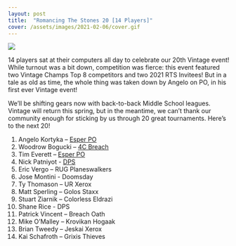 ```yaml
---
layout: post
title:  "Romancing The Stones 20 [14 Players]"
cover: /assets/images/2021-02-06/cover.gif
---
```


![](/assets/images/2021-02-06/cover.gif)

14 players sat at their computers all day to celebrate our 20th Vintage event!
While turnout was a bit down, competition was fierce: this event featured two
Vintage Champs Top 8 competitors and two 2021 RTS Invitees! But in a tale as
old as time, the whole thing was taken down by Angelo on PO, in his first ever
Vintage event!

We’ll be shifting gears now with back-to-back Middle School leagues. Vintage
will return this spring, but in the meantime, we can’t thank our community
enough for sticking by us through 20 great tournaments. Here’s to the next 20!

1.  Angelo Kortyka – [Esper PO](/assets/pdfs/2021-02-06/angelo.pdf)
2.  Woodrow Bogucki – [4C Breach](/assets/pdfs/2021-02-06/woodrow.pdf)
3.  Tim Everett – [Esper PO](/assets/pdfs/2021-02-06/tim.pdf)
4.  Nick Patniyot - [DPS](/assets/pdfs/2021-02-06/nick.pdf)
5.  Eric Vergo – RUG Planeswalkers
6.  Jose Montini - Doomsday
7.  Ty Thomason – UR Xerox
8.  Matt Sperling – Golos Staxx
9.  Stuart Ziarnik – Colorless Eldrazi
10. Shane Rice - DPS
11. Patrick Vincent – Breach Oath
12. Mike O’Malley – Krovikan Hogaak
13. Brian Tweedy – Jeskai Xerox
14. Kai Schafroth – Grixis Thieves

